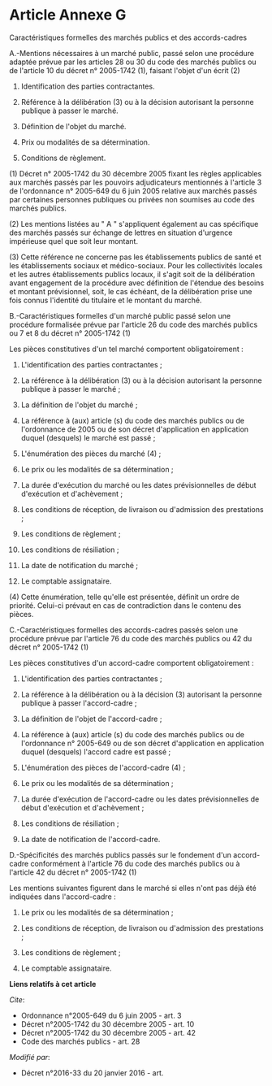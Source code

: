 # Article Annexe G

Caractéristiques formelles des marchés publics et des accords-cadres 

A.-Mentions nécessaires à un marché public, passé selon une procédure adaptée prévue par les articles 28 ou 30 du code des
marchés publics ou de l'article 10 du décret n° 2005-1742 (1), faisant l'objet d'un écrit (2) 

1. Identification des parties contractantes. 

2. Référence à la délibération (3) ou à la décision autorisant la personne publique à passer le marché. 

3. Définition de l'objet du marché. 

4. Prix ou modalités de sa détermination. 

5. Conditions de règlement. 

(1) Décret n° 2005-1742 du 30 décembre 2005 fixant les règles applicables aux marchés passés par les pouvoirs adjudicateurs
mentionnés à l'article 3 de l'ordonnance n° 2005-649 du 6 juin 2005 relative aux marchés passés par certaines personnes
publiques ou privées non soumises au code des marchés publics. 

(2) Les mentions listées au " A " s'appliquent également au cas spécifique des marchés passés sur échange de lettres en
situation d'urgence impérieuse quel que soit leur montant. 

(3) Cette référence ne concerne pas les établissements publics de santé et les établissements sociaux et médico-sociaux. Pour
les collectivités locales et les autres établissements publics locaux, il s'agit soit de la délibération avant engagement de
la procédure avec définition de l'étendue des besoins et montant prévisionnel, soit, le cas échéant, de la délibération prise
une fois connus l'identité du titulaire et le montant du marché. 

B.-Caractéristiques formelles d'un marché public passé selon une procédure formalisée prévue par l'article 26 du code des
marchés publics ou 7 et 8 du décret n° 2005-1742 (1) 

Les pièces constitutives d'un tel marché comportent obligatoirement : 

1. L'identification des parties contractantes ; 

2. La référence à la délibération (3) ou à la décision autorisant la personne publique à passer le marché ; 

3. La définition de l'objet du marché ; 

4. La référence à (aux) article (s) du code des marchés publics ou de l'ordonnance de 2005 ou de son décret d'application en
application duquel (desquels) le marché est passé ; 

5. L'énumération des pièces du marché (4) ; 

6. Le prix ou les modalités de sa détermination ; 

7. La durée d'exécution du marché ou les dates prévisionnelles de début d'exécution et d'achèvement ; 

8. Les conditions de réception, de livraison ou d'admission des prestations ; 

9. Les conditions de règlement ; 

10. Les conditions de résiliation ; 

11. La date de notification du marché ; 

12. Le comptable assignataire. 

(4) Cette énumération, telle qu'elle est présentée, définit un ordre de priorité. Celui-ci prévaut en cas de contradiction
dans le contenu des pièces. 

C.-Caractéristiques formelles des accords-cadres passés selon une procédure prévue par l'article 76 du code des marchés
publics ou 42 du décret n° 2005-1742 (1) 

Les pièces constitutives d'un accord-cadre comportent obligatoirement : 

1. L'identification des parties contractantes ; 

2. La référence à la délibération ou à la décision (3) autorisant la personne publique à passer l'accord-cadre ; 

3. La définition de l'objet de l'accord-cadre ; 

4. La référence à (aux) article (s) du code des marchés publics ou de l'ordonnance n° 2005-649 ou de son décret d'application
en application duquel (desquels) l'accord cadre est passé ; 

5. L'énumération des pièces de l'accord-cadre (4) ; 

6. Le prix ou les modalités de sa détermination ; 

7. La durée d'exécution de l'accord-cadre ou les dates prévisionnelles de début d'exécution et d'achèvement ; 

8. Les conditions de résiliation ; 

9. La date de notification de l'accord-cadre. 

D.-Spécificités des marchés publics passés sur le fondement d'un accord-cadre conformément à l'article 76 du code des marchés
publics ou à l'article 42 du décret n° 2005-1742 (1) 

Les mentions suivantes figurent dans le marché si elles n'ont pas déjà été indiquées dans l'accord-cadre : 

1. Le prix ou les modalités de sa détermination ; 

2. Les conditions de réception, de livraison ou d'admission des prestations ; 

3. Les conditions de règlement ; 

4. Le comptable assignataire.

**Liens relatifs à cet article**

_Cite_:

  - Ordonnance n°2005-649 du 6 juin 2005 - art. 3
  - Décret n°2005-1742 du 30 décembre 2005 - art. 10
  - Décret n°2005-1742 du 30 décembre 2005 - art. 42
  - Code des marchés publics - art. 28

_Modifié par_:

  - Décret n°2016-33 du 20 janvier 2016 - art.
